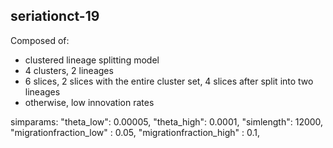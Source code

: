 ## seriationct-19 ##

Composed of:

* clustered lineage splitting model
* 4 clusters, 2 lineages
* 6 slices, 2 slices with the entire cluster set, 4 slices after split into two lineages
* otherwise, low innovation rates


simparams:
    "theta_low": 0.00005,
    "theta_high": 0.0001,
    "simlength": 12000,
    "migrationfraction_low" : 0.05,
    "migrationfraction_high" : 0.1,

